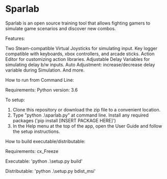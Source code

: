# Sparlab

Sparlab is an open source training tool that allows fighting gamers to simulate game scenarios and discover new combos.

Features:

Two Steam-compatible Virtual Joysticks for simulating input.
Key logger compatible with keyboards, xbox controllers, and arcade sticks. 
Action Editor for customizing action libraries. 
Adjustable Delay Variables for simulating delay b/w inputs. 
Auto Adjustment: increase/decrease delay variable during Simulation. 
And more. 


How to run from Command Line: 

Requirements:
Python version: 3.6

To setup: 
1) Clone this repository or download the zip file to a convenient location.
2) Type "python .\sparlab.py" at command line. Install any required packages ('pip install [INSERT PACKAGE HERE]') 
3) In the Help menu at the top of the app, open the User Guide and follow the setup instructions.


How to build executable/distributable: 

Requirements:
cx_Freeze

Executable:
'python .\setup.py build'  

Distributable:
'python .\setup.py bdist_msi'






